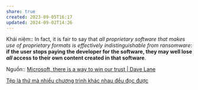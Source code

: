 ```yaml
---
share: true
created: 2023-09-05T16:17
updated: 2024-09-02T14:26
---
```

Khái niệm:: 
In fact, it is fair to say that _all proprietary software that makes use of proprietary formats is effectively indistinguishable from ransomware_: **if the user stops paying the developer for the software, they may well lose _all_ access to their own content created in that software**.

Nguồn:: [Microsoft, there is a way to win our trust | Dave Lane](https://davelane.nz/microsoft-there-way-win-our-trust)

[Tệp là thứ mà nhiều chương trình khác nhau đều đọc được](../../../../%F0%9F%93%9CT%C3%A0i%20nguy%C3%AAn/L%C4%A9nh%20v%E1%BB%B1c/H%E1%BB%87%20th%E1%BB%91ng%20th%C3%B4ng%20tin/V%C4%83n%20b%E1%BA%A3n%20thu%E1%BA%A7n/T%E1%BB%87p%20l%C3%A0%20th%E1%BB%A9%20m%C3%A0%20nhi%E1%BB%81u%20ch%C6%B0%C6%A1ng%20tr%C3%ACnh%20kh%C3%A1c%20nhau%20%C4%91%E1%BB%81u%20%C4%91%E1%BB%8Dc%20%C4%91%C6%B0%E1%BB%A3c.md)